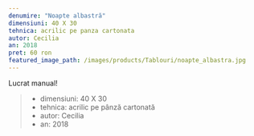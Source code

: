 ```yaml
---
denumire: "Noapte albastră"
dimensiuni: 40 X 30
tehnica: acrilic pe panza cartonata
autor: Cecilia
an: 2018
pret: 60 ron
featured_image_path: /images/products/Tablouri/noapte_albastra.jpg
---
```


Lucrat manual!

> - dimensiuni: 40 X 30
> - tehnica: acrilic pe pânză cartonată
> - autor: Cecilia
> - an: 2018